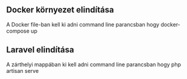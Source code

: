 ## Docker környezet elindítása
<p>A Docker file-ban kell ki adni command line parancsban hogy docker-compose up</p>

## Laravel elindítása
<p>A zárthelyi mappában ki kell adni command line parancsban hogy php artisan serve</p>